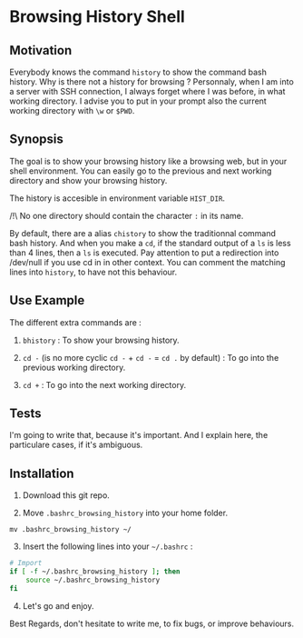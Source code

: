 # Browsing History Shell

## Motivation

Everybody knows the command `history` to show the command bash history. Why is there not a history for browsing ? Personnaly, when I am into a server with SSH connection, I always forget where I was before, in what working directory. I advise you to put in your prompt also the current working directory with `\w` or `$PWD`.

## Synopsis

The goal is to show your browsing history like a browsing web, but in your shell environment. You can easily go to the previous and next working directory and show your browsing history. 

The history is accesible in environment variable `HIST_DIR`.

/!\ No one directory should contain the character `:` in its name.

By default, there are a alias `chistory` to show the traditionnal command bash history. And when you make a `cd`, if the standard output of a `ls` is less than 4 lines, then a `ls` is executed. Pay attention to put a redirection into /dev/null if you use cd in in other context. You can comment the matching lines into `history`, to have not this behaviour.

## Use Example

The different extra commands are :

1. `bhistory` : To show your browsing history.

2. `cd -` (is no more cyclic `cd -` + `cd -` = `cd .` by default) : To go into the previous working directory.

3. `cd +` : To go into the next working directory.

## Tests

I'm going to write that, because it's important. And I explain here, the particulare cases, if it's ambiguous.

## Installation

1. Download this git repo.

2. Move `.bashrc_browsing_history` into your home folder.

```
mv .bashrc_browsing_history ~/
```

3. Insert the following lines into your `~/.bashrc` :

```bash
# Import 
if [ -f ~/.bashrc_browsing_history ]; then
    source ~/.bashrc_browsing_history
fi
```

4. Let's go and enjoy.

Best Regards, don't hesitate to write me, to fix bugs, or improve behaviours.
